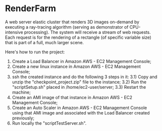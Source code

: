 # RenderFarm
A web  server  elastic  cluster  that  renders  3D  images  on-demand by executing a ray-tracing algorithm (serving as demonstrator of CPU-intensive processing). The system will receive a stream of web requests.  Each request is for the rendering of a rectangle (of specific variable size) that is part of a full, much larger scene.

Here's how to run the project:

1) Create a Load Balancer in Amazon AWS - EC2 Management Console;
2) Create a new linux instance in Amazon AWS - EC2 Management Console;
3) ssh the created instance and do the following 3 steps in it:
3.1) Copy and unzip the "checkpoint_project.zip" file to the instance;
3.2) Run the "scriptSetup.sh" placed in /home/ec2-user/server;
3.3) Restart the machine;
4) Create an AMI image of that instance in Amazon AWS - EC2 Management Console;
5) Create an Auto Scaler in Amazon AWS - EC2 Management Console using that AMI image and associated with the Load Balancer created previously;
6) Run locally the "scriptTestServer.sh".
